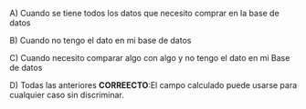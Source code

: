 A) Cuando se tiene todos los datos que necesito comprar en la base de datos
	
B) Cuando no tengo el dato en mi base de datos
	
C) Cuando necesito comparar algo con algo y no tengo el dato en mi Base de datos 

D) Todas las anteriores
	**CORREECTO**:El campo calculado puede usarse para cualquier caso sin discriminar.
